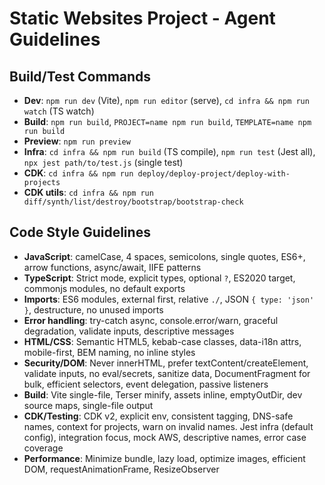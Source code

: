 # Static Websites Project - Agent Guidelines

## Build/Test Commands
- **Dev**: `npm run dev` (Vite), `npm run editor` (serve), `cd infra && npm run watch` (TS watch)
- **Build**: `npm run build`, `PROJECT=name npm run build`, `TEMPLATE=name npm run build`
- **Preview**: `npm run preview`
- **Infra**: `cd infra && npm run build` (TS compile), `npm run test` (Jest all), `npx jest path/to/test.js` (single test)
- **CDK**: `cd infra && npm run deploy/deploy-project/deploy-with-projects`
- **CDK utils**: `cd infra && npm run diff/synth/list/destroy/bootstrap/bootstrap-check`

## Code Style Guidelines
- **JavaScript**: camelCase, 4 spaces, semicolons, single quotes, ES6+, arrow functions, async/await, IIFE patterns
- **TypeScript**: Strict mode, explicit types, optional `?`, ES2020 target, commonjs modules, no default exports
- **Imports**: ES6 modules, external first, relative `./`, JSON `{ type: 'json' }`, destructure, no unused imports
- **Error handling**: try-catch async, console.error/warn, graceful degradation, validate inputs, descriptive messages
- **HTML/CSS**: Semantic HTML5, kebab-case classes, data-i18n attrs, mobile-first, BEM naming, no inline styles
- **Security/DOM**: Never innerHTML, prefer textContent/createElement, validate inputs, no eval/secrets, sanitize data, DocumentFragment for bulk, efficient selectors, event delegation, passive listeners
- **Build**: Vite single-file, Terser minify, assets inline, emptyOutDir, dev source maps, single-file output
- **CDK/Testing**: CDK v2, explicit env, consistent tagging, DNS-safe names, context for projects, warn on invalid names. Jest infra (default config), integration focus, mock AWS, descriptive names, error case coverage
- **Performance**: Minimize bundle, lazy load, optimize images, efficient DOM, requestAnimationFrame, ResizeObserver

